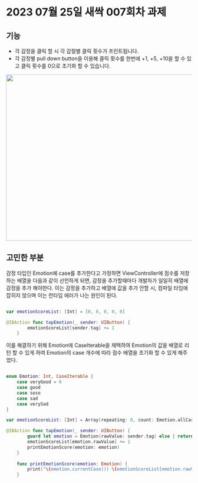 # 2023 07월 25일 새싹 007회차 과제

## 기능

- 각 감정을 클릭 할 시 각 감절별 클릭 횟수가 프린트됩니다.
- 각 감정별 pull down button을 이용해 클릭 횟수를 한번에 +1, +5, +10을 할 수 있고 클릭 횟수를 0으로 초기화 할 수 있습니다.

<img src="https://github.com/Kim-Junhwan/Sesac/assets/58679737/8b6e8444-194c-44f1-be17-155f8ac3a12b" width="600" height="450"/>

## 고민한 부분
감정 타입인 Emotion에 case를 추가한다고 가정하면 ViewController에 점수를 저장하는 배열을 다음과 같이 선언하게 되면, 감정을 추가할때마다 개발자가 일일히 배열에 감정을 추가 해야한다. 이는 감정을 추가하고 배열에 값을 추가 안할 시, 컴파일 타임에 잡히지 않으며 이는 런타임 에러가 나는 원인이 된다.
``` swift

var emotionScoreList: [Int] = [0, 0, 0, 0, 0]

@IBAction func tapEmotion(_ sender: UIButton) {
        emotionScoreList[sender.tag] += 1
    }

```

이를 해결하기 위해 Emotion에 CaseIterable을 채택하여 Emotion의 값을 배열로 리턴 할 수 있게 하여 Emotion의 case 개수에 따라 점수 배열을 초기화 할 수 있게 해주었다.
``` swift

enum Emotion: Int, CaseIterable {
    case veryGood = 0
    case good
    case soso
    case sad
    case verySad
}

var emotionScoreList: [Int] = Array(repeating: 0, count: Emotion.allCases.count)

@IBAction func tapEmotion(_ sender: UIButton) {
        guard let emotion = Emotion(rawValue: sender.tag) else { return }
        emotionScoreList[emotion.rawValue] += 1
        printEmotionScore(emotion: emotion)
    }
    
    func printEmotionScore(emotion: Emotion) {
        print("\(emotion.currentCase()) \(emotionScoreList[emotion.rawValue])")
    }

```
